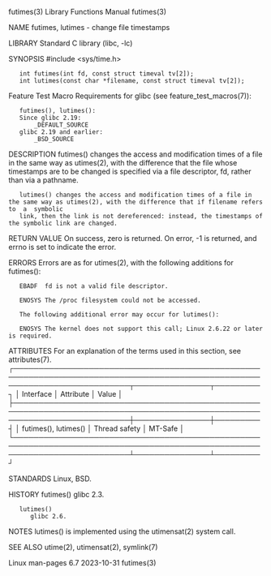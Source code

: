 futimes(3)							   Library Functions Manual							    futimes(3)

NAME
       futimes, lutimes - change file timestamps

LIBRARY
       Standard C library (libc, -lc)

SYNOPSIS
       #include <sys/time.h>

       int futimes(int fd, const struct timeval tv[2]);
       int lutimes(const char *filename, const struct timeval tv[2]);

   Feature Test Macro Requirements for glibc (see feature_test_macros(7)):

       futimes(), lutimes():
	   Since glibc 2.19:
	       _DEFAULT_SOURCE
	   glibc 2.19 and earlier:
	       _BSD_SOURCE

DESCRIPTION
       futimes()  changes  the access and modification times of a file in the same way as utimes(2), with the difference that the file whose timestamps are to
       be changed is specified via a file descriptor, fd, rather than via a pathname.

       lutimes() changes the access and modification times of a file in the same way as utimes(2), with the difference that if filename refers to  a  symbolic
       link, then the link is not dereferenced: instead, the timestamps of the symbolic link are changed.

RETURN VALUE
       On success, zero is returned.  On error, -1 is returned, and errno is set to indicate the error.

ERRORS
       Errors are as for utimes(2), with the following additions for futimes():

       EBADF  fd is not a valid file descriptor.

       ENOSYS The /proc filesystem could not be accessed.

       The following additional error may occur for lutimes():

       ENOSYS The kernel does not support this call; Linux 2.6.22 or later is required.

ATTRIBUTES
       For an explanation of the terms used in this section, see attributes(7).
       ┌───────────────────────────────────────────────────────────────────────────────────────────────────────────────────────────┬───────────────┬─────────┐
       │ Interface														   │ Attribute	   │ Value   │
       ├───────────────────────────────────────────────────────────────────────────────────────────────────────────────────────────┼───────────────┼─────────┤
       │ futimes(), lutimes()													   │ Thread safety │ MT-Safe │
       └───────────────────────────────────────────────────────────────────────────────────────────────────────────────────────────┴───────────────┴─────────┘

STANDARDS
       Linux, BSD.

HISTORY
       futimes()
	      glibc 2.3.

       lutimes()
	      glibc 2.6.

NOTES
       lutimes() is implemented using the utimensat(2) system call.

SEE ALSO
       utime(2), utimensat(2), symlink(7)

Linux man-pages 6.7							  2023-10-31								    futimes(3)
